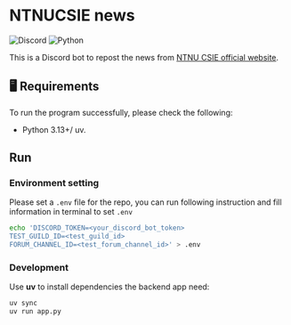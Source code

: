 # NTNUCSIE news
![Discord](https://img.shields.io/badge/Discord-7289DA.svg?logo=discord&logoColor=white&style=for-the-badge) ![Python](https://img.shields.io/badge/Python-14354C.svg?logo=python&logoColor=white&style=for-the-badge)  
  
This is a Discord bot to repost the news from [NTNU CSIE official website](https://www.csie.ntnu.edu.tw/index.php/news/).  

## 🖥️ Requirements 
To run the program successfully, please check the following:  
- Python 3.13+/ uv. 

## Run
### Environment setting
Please set a `.env` file for the repo, you can run following instruction and fill information in terminal to set `.env`

```sh
echo 'DISCORD_TOKEN=<your_discord_bot_token>
TEST_GUILD_ID=<test_guild_id>
FORUM_CHANNEL_ID=<test_forum_channel_id>' > .env
```

### Development
Use **uv** to install dependencies the backend app need:

```sh
uv sync
uv run app.py
```
